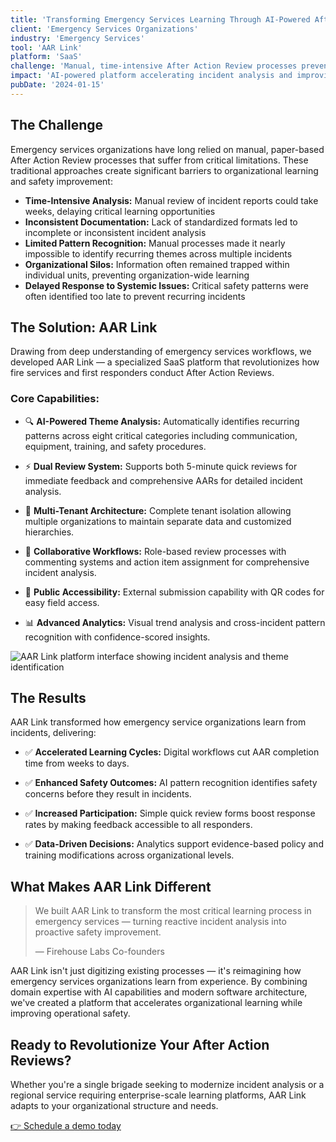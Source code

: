 ```yaml
---
title: 'Transforming Emergency Services Learning Through AI-Powered After Action Reviews'
client: 'Emergency Services Organizations'
industry: 'Emergency Services'
tool: 'AAR Link'
platform: 'SaaS'
challenge: 'Manual, time-intensive After Action Review processes preventing rapid organizational learning'
impact: 'AI-powered platform accelerating incident analysis and improving operational safety'
pubDate: '2024-01-15'
---
```


## The Challenge

Emergency services organizations have long relied on manual, paper-based After Action Review processes that suffer from critical limitations. These traditional approaches create significant barriers to organizational learning and safety improvement:

- **Time-Intensive Analysis:** Manual review of incident reports could take weeks, delaying critical learning opportunities
- **Inconsistent Documentation:** Lack of standardized formats led to incomplete or inconsistent incident analysis
- **Limited Pattern Recognition:** Manual processes made it nearly impossible to identify recurring themes across multiple incidents
- **Organizational Silos:** Information often remained trapped within individual units, preventing organization-wide learning
- **Delayed Response to Systemic Issues:** Critical safety patterns were often identified too late to prevent recurring incidents

## The Solution: AAR Link

Drawing from deep understanding of emergency services workflows, we developed AAR Link — a specialized SaaS platform that revolutionizes how fire services and first responders conduct After Action Reviews.

### Core Capabilities:

- 🔍 **AI-Powered Theme Analysis:** Automatically identifies recurring patterns across eight critical categories including communication, equipment, training, and safety procedures.

- ⚡ **Dual Review System:** Supports both 5-minute quick reviews for immediate feedback and comprehensive AARs for detailed incident analysis.

- 🏢 **Multi-Tenant Architecture:** Complete tenant isolation allowing multiple organizations to maintain separate data and customized hierarchies.

- 👥 **Collaborative Workflows:** Role-based review processes with commenting systems and action item assignment for comprehensive incident analysis.

- 📱 **Public Accessibility:** External submission capability with QR codes for easy field access.

- 📊 **Advanced Analytics:** Visual trend analysis and cross-incident pattern recognition with confidence-scored insights.

![AAR Link platform interface showing incident analysis and theme identification](/assets/aarlink.png)

## The Results

AAR Link transformed how emergency service organizations learn from incidents, delivering:

- ✅ **Accelerated Learning Cycles:** Digital workflows cut AAR completion time from weeks to days.

- ✅ **Enhanced Safety Outcomes:** AI pattern recognition identifies safety concerns before they result in incidents.

- ✅ **Increased Participation:** Simple quick review forms boost response rates by making feedback accessible to all responders.

- ✅ **Data-Driven Decisions:** Analytics support evidence-based policy and training modifications across organizational levels.

## What Makes AAR Link Different

>We built AAR Link to transform the most critical learning process in emergency services — turning reactive incident analysis into proactive safety improvement.
>
> — Firehouse Labs Co-founders

AAR Link isn't just digitizing existing processes — it's reimagining how emergency services organizations learn from experience. By combining domain expertise with AI capabilities and modern software architecture, we've created a platform that accelerates organizational learning while improving operational safety.

## Ready to Revolutionize Your After Action Reviews?

Whether you're a single brigade seeking to modernize incident analysis or a regional service requiring enterprise-scale learning platforms, AAR Link adapts to your organizational structure and needs.

[👉 Schedule a demo today](/contact)
